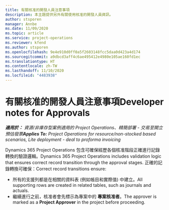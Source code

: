 ```yaml
---
title: 有關核准的開發人員注意事項
description: 本主題提供另外有關使用核准的開發人員資訊。
author: stsporen
manager: Annbe
ms.date: 11/09/2020
ms.topic: article
ms.service: project-operations
ms.reviewer: kfend
ms.author: stsporen
ms.openlocfilehash: 9e4e910d0ff0a5f2603148fcc5daa0d423a4d174
ms.sourcegitcommit: a9dbcd3aff4c6ae495412e4980e105ae160fd1ec
ms.translationtype: HT
ms.contentlocale: zh-TW
ms.lasthandoff: 11/10/2020
ms.locfileid: "4483938"
---
```

# <a name="developer-notes-for-approvals"></a><span data-ttu-id="d5198-103">有關核准的開發人員注意事項</span><span class="sxs-lookup"><span data-stu-id="d5198-103">Developer notes for Approvals</span></span>

<span data-ttu-id="d5198-104">_**適用於：** 資源/非庫存型案例適用的 Project Operations、精簡部署 - 交易至開立預估發票_</span><span class="sxs-lookup"><span data-stu-id="d5198-104">_**Applies To:** Project Operations for resource/non-stocked based scenarios, Lite deployment - deal to proforma invoicing_</span></span>

<span data-ttu-id="d5198-105">Dynamics 365 Project Operations 包含可確保經歷各個核准階段正確進行記錄轉換的驗證邏輯。</span><span class="sxs-lookup"><span data-stu-id="d5198-105">Dynamics 365 Project Operations includes validation logic that ensures correct record transition through the approval stages.</span></span> <span data-ttu-id="d5198-106">正確的記錄轉換可確保：</span><span class="sxs-lookup"><span data-stu-id="d5198-106">Correct record transitions ensure:</span></span> 

  - <span data-ttu-id="d5198-107">所有的支援列都是在相關的資料表 (例如帳目和實際值) 中建立。</span><span class="sxs-lookup"><span data-stu-id="d5198-107">All supporting rows are created in related tables, such as journals and actuals.</span></span>
  - <span data-ttu-id="d5198-108">繼續進行之前，核准者會先標示為專案中的 **專案核准者**。</span><span class="sxs-lookup"><span data-stu-id="d5198-108">The approver is marked as a **Project Approver** in the project before proceeding.</span></span>
